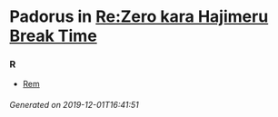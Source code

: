 # Padorus in [Re:Zero kara Hajimeru Break Time](https://myanimelist.net/anime/33142/Re_Zero_kara_Hajimeru_Break_Time)

### R
* [Rem](https://github.com/shadow578/Padoru-Padoru/blob/master/table-of-contents/characters/Rem.md)

###### Generated on 2019-12-01T16:41:51
